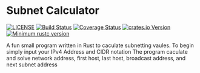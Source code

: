 # Subnet Calculator

[![LICENSE](https://img.shields.io/badge/license-MIT-blue.svg)](LICENSE)
[![Build Status](https://github.com/rust-bakery/nom/actions/workflows/ci.yml/badge.svg)](https://github.com/rust-bakery/nom/actions/workflows/ci.yml)
[![Coverage Status](https://coveralls.io/repos/github/rust-bakery/nom/badge.svg?branch=main)](https://coveralls.io/github/rust-bakery/nom?branch=main)
[![crates.io Version](https://img.shields.io/crates/v/nom.svg)](https://crates.io/crates/nom)
[![Minimum rustc version](https://img.shields.io/badge/rustc-1.56.0+-lightgray.svg)](#rust-version-requirements-msrv)

A fun small program written in Rust to caculate subnetting vaules.
To begin simply input your IPv4 Address and CIDR notation
The program caculate and solve network address, first host, last host, broadcast address, and next subnet address
